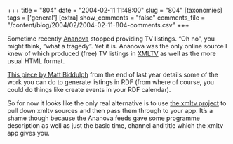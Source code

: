 +++
title = "804"
date = "2004-02-11 11:48:00"
slug = "804"
[taxonomies]
tags = ['general']
[extra]
show_comments = "false"
comments_file = "/content/blog/2004/02/2004-02-11-804-comments.csv"
+++

Sometime recently [Ananova](http://www.ananova.com/) stopped providing TV listings. “Oh no”, you might think, “what a tragedy”. Yet it is. Ananova was the only online source I knew of which produced (free) TV listings in [XMLTV](http://membled.com/work/apps/xmltv/) as well as the more usual HTML format.

[This piece by Matt Biddulph](http://www.hackdiary.com/archives/000038.html) from the end of last year details some of the work you can do to generate listings in RDF (from where of course, you could do things like create events in your RDF calendar).

So for now it looks like the only real alternative is to use [the xmltv project](http://sourceforge.net/projects/xmltv/) to pull down xmltv sources and then pass them through to your app. It’s a shame though because the Ananova feeds gave some programme description as well as just the basic time, channel and title which the xmltv app gives you.
